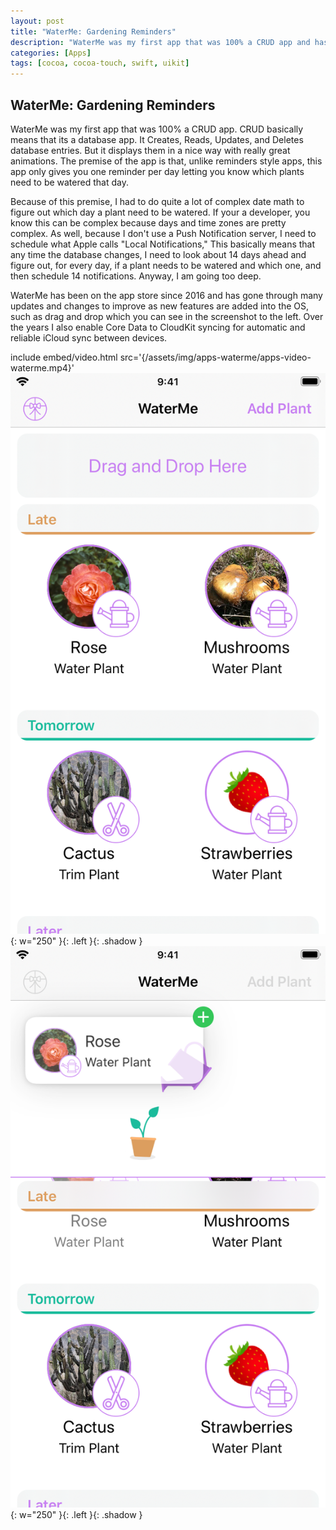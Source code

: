 ```yaml
---
layout: post
title: "WaterMe: Gardening Reminders"
description: "WaterMe was my first app that was 100% a CRUD app and has been on the App Store since 2016"
categories: [Apps]
tags: [cocoa, cocoa-touch, swift, uikit]
---
```


## WaterMe: Gardening Reminders

WaterMe was my first app that was 100% a CRUD app. CRUD basically means that its
a database app. It Creates, Reads, Updates, and Deletes database entries. But it
displays them in a nice way with really great animations. The premise of the app
is that, unlike reminders style apps, this app only gives you one reminder per
day letting you know which plants need to be watered that day.

Because of this premise, I had to do quite a lot of complex date math to figure
out which day a plant need to be watered. If your a developer, you know this can
be complex because days and time zones are pretty complex. As well, because I
don't use a Push Notification server, I need to schedule what Apple calls "Local
Notifications," This basically means that any time the database changes, I need
to look about 14 days ahead and figure out, for every day, if a plant needs to
be watered and which one, and then schedule 14 notifications. Anyway, I am going
too deep.

WaterMe has been on the app store since 2016 and has gone through many updates
and changes to improve as new features are added into the OS, such as drag and
drop which you can see in the screenshot to the left. Over the years I also
enable Core Data to CloudKit syncing for automatic and reliable iCloud sync
between devices.

include embed/video.html src='{/assets/img/apps-waterme/apps-video-waterme.mp4}'
![WaterMe Screenshot 1](/assets/img/apps-waterme/apps-screen-waterme-01.png){: w="250" }{: .left }{: .shadow }
![WaterMe Screenshot 2](/assets/img/apps-waterme/apps-screen-waterme-02.png){: w="250" }{: .left }{: .shadow }
